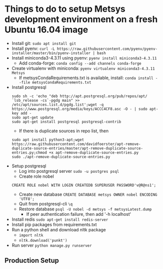 # Things to do to setup Metsys development environment on a fresh Ubuntu 16.04 image

+ Install git: `sudo apt install git`
+ Install pyenv:
```curl -L https://raw.githubusercontent.com/pyenv/pyenv-installer/master/bin/pyenv-installer | bash```
+ Install miniconda3-4.3.11 using pyenv: `pyenv install miniconda3-4.3.11`
    - Add conda-forge: `conda config --add channels conda-forge`
+ Create virtualenv with miniconda: `pyenv virtualenv miniconda3-4.3.11 Metsys`
    - If metsysCondaRequirements.txt is available, install: `conda install --file metsysCondaRequirements.txt`
+ Install postgresql
    ```
    sudo sh -c 'echo "deb http://apt.postgresql.org/pub/repos/apt/ `lsb_release -cs`-pgdg main" >> /etc/apt/sources.list.d/pgdg.list';wget -q https://www.postgresql.org/media/keys/ACCC4CF8.asc -O - | sudo apt-key add -
    sudo apt-get update
    sudo apt-get install postgresql postgresql-contrib
    ```
    - If there is duplicate sources in repo list, then
    ```
    sudo apt install python3-apt;wget https://raw.githubusercontent.com/davidfoerster/apt-remove-duplicate-source-entries/master/apt-remove-duplicate-source-entries.py;chmod +x apt-remove-duplicate-source-entries.py
    sudo ./apt-remove-duplicate-source-entries.py
    ```
+ Setup postgresql
    - Log into postgresql server `sudo -u postgres psql`
    - Create role nobel
    ```
    CREATE ROLE nobel WITH LOGIN CREATEDB SUPERUSER PASSWORD'v@R@ns1';
    ```
    - Create new database `CREATE DATABASE metsys OWNER nobel ENCODING 'UTF8';`
    - Quit from postgresql-cli `\q`
    - Restore database `psql -U nobel -d metsys -f metsysLatest.dump`
        * If peer authentication failure, then add '-h localhost'
+ Install redis `sudo apt-get install redis-server`
+ Install pip packages from requirements.txt
+ Run a python shell and download nltk package
    - `import nltk`
    - `nltk.download('punkt')`
+ Run server `python manage.py runserver`

## Production Setup
